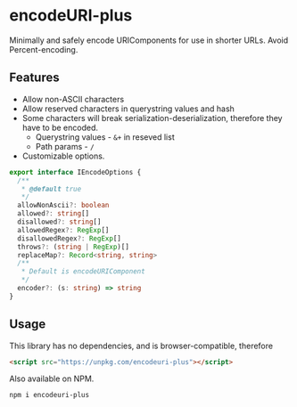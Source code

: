 # encodeURI-plus

Minimally and safely encode URIComponents for use in shorter URLs. Avoid Percent-encoding.

## Features

- Allow non-ASCII characters
- Allow reserved characters in querystring values and hash
- Some characters will break serialization-deserialization, therefore they have to be encoded.
  - Querystring values - `&+` in reseved list
  - Path params - `/`
- Customizable options.

```ts
export interface IEncodeOptions {
  /**
   * @default true
   */
  allowNonAscii?: boolean
  allowed?: string[]
  disallowed?: string[]
  allowedRegex?: RegExp[]
  disallowedRegex?: RegExp[]
  throws?: (string | RegExp)[]
  replaceMap?: Record<string, string>
  /**
   * Default is encodeURIComponent
   */
  encoder?: (s: string) => string
}
```

## Usage

This library has no dependencies, and is browser-compatible, therefore

```html
<script src="https://unpkg.com/encodeuri-plus"></script>
```

Also available on NPM.

```sh
npm i encodeuri-plus
```
